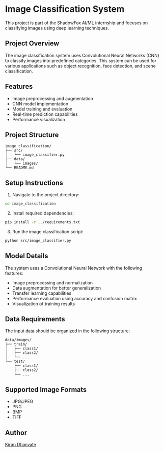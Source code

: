 # Image Classification System

This project is part of the ShadowFox AI/ML internship and focuses on classifying images using deep learning techniques.

## Project Overview

The image classification system uses Convolutional Neural Networks (CNN) to classify images into predefined categories. This system can be used for various applications such as object recognition, face detection, and scene classification.

## Features

- Image preprocessing and augmentation
- CNN model implementation
- Model training and evaluation
- Real-time prediction capabilities
- Performance visualization

## Project Structure

```
image_classification/
├── src/
│   └── image_classifier.py
├── data/
│   └── images/
└── README.md
```

## Setup Instructions

1. Navigate to the project directory:
```bash
cd image_classification
```

2. Install required dependencies:
```bash
pip install -r ../requirements.txt
```

3. Run the image classification script:
```bash
python src/image_classifier.py
```

## Model Details

The system uses a Convolutional Neural Network with the following features:
- Image preprocessing and normalization
- Data augmentation for better generalization
- Transfer learning capabilities
- Performance evaluation using accuracy and confusion matrix
- Visualization of training results

## Data Requirements

The input data should be organized in the following structure:
```
data/images/
├── train/
│   ├── class1/
│   ├── class2/
│   └── ...
└── test/
    ├── class1/
    ├── class2/
    └── ...
```

## Supported Image Formats
- JPG/JPEG
- PNG
- BMP
- TIFF

## Author

[Kiran Dhanvate](https://github.com/KiranDhanvate) 